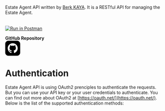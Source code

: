 Estate Agent API written by [Berk KAYA](https://github.com/beerkaya). It is a RESTful API for managing the Estate Agent.
<br><br><br>
[![Run in Postman](https://run.pstmn.io/button.svg)](https://app.getpostman.com/run-collection/14787201-895605de-791a-4807-916e-b9c588922cff?action=collection%2Ffork&collection-url=entityId%3D14787201-895605de-791a-4807-916e-b9c588922cff%26entityType%3Dcollection%26workspaceId%3D1d7a5125-7efd-4049-b807-3d014a7e75ac#?env%5Benv%5D=W3sia2V5IjoiYmFzZVVybCIsInZhbHVlIjoiaHR0cDovL2xvY2FsaG9zdDo4MDAwL2FwaSIsImVuYWJsZWQiOnRydWUsInR5cGUiOiJkZWZhdWx0In0seyJrZXkiOiJiZWFyZXIiLCJ2YWx1ZSI6IiIsImVuYWJsZWQiOnRydWUsInR5cGUiOiJkZWZhdWx0In0seyJrZXkiOiJzZXJ2ZXJVcmwiLCJ2YWx1ZSI6Imh0dHA6Ly9lc3RhdGUtYWdlbnQuYmVya2t5LmNvbS9hcGkiLCJlbmFibGVkIjp0cnVlLCJ0eXBlIjoiZGVmYXVsdCJ9XQ==)

<b>GitHub Repository</b><br>
[<svg xmlns="http://www.w3.org/2000/svg" width="48" height="48" viewBox="0 0 24 24"><path d="M19 0h-14c-2.761 0-5 2.239-5 5v14c0 2.761 2.239 5 5 5h14c2.762 0 5-2.239 5-5v-14c0-2.761-2.238-5-5-5zm-4.466 19.59c-.405.078-.534-.171-.534-.384v-2.195c0-.747-.262-1.233-.55-1.481 1.782-.198 3.654-.875 3.654-3.947 0-.874-.312-1.588-.823-2.147.082-.202.356-1.016-.079-2.117 0 0-.671-.215-2.198.82-.64-.18-1.324-.267-2.004-.271-.68.003-1.364.091-2.003.269-1.528-1.035-2.2-.82-2.2-.82-.434 1.102-.16 1.915-.077 2.118-.512.56-.824 1.273-.824 2.147 0 3.064 1.867 3.751 3.645 3.954-.229.2-.436.552-.508 1.07-.457.204-1.614.557-2.328-.666 0 0-.423-.768-1.227-.825 0 0-.78-.01-.055.487 0 0 .525.246.889 1.17 0 0 .463 1.428 2.688.944v1.489c0 .211-.129.459-.528.385-3.18-1.057-5.472-4.056-5.472-7.59 0-4.419 3.582-8 8-8s8 3.581 8 8c0 3.533-2.289 6.531-5.466 7.59z"/></svg>](https://github.com/beerkaya/estate-agent-api)

# Authentication

Estate Agent API is using OAuth2 prenciples to authenticate the requests. But you can use your API key or your user credentials to authenticate. You can find out more about OAuth2 at [https://oauth.net/](https://oauth.net/). Below is the list of the supported authentication methods:

<SecurityDefinitions />

